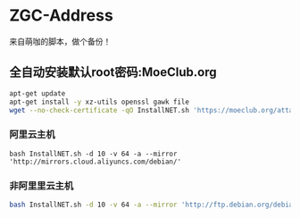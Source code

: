 # ZGC-Address
来自萌咖的脚本，做个备份！

## 全自动安装默认root密码:MoeClub.org
```bash
apt-get update
apt-get install -y xz-utils openssl gawk file
wget --no-check-certificate -qO InstallNET.sh 'https://moeclub.org/attachment/LinuxShell/InstallNET.sh' && chmod a+x InstallNET.sh
```
### 阿里云主机
```
bash InstallNET.sh -d 10 -v 64 -a --mirror 'http://mirrors.cloud.aliyuncs.com/debian/'
```
### 非阿里里云主机
```bash
bash InstallNET.sh -d 10 -v 64 -a --mirror 'http://ftp.debian.org/debian/'
```

